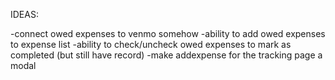 IDEAS:

-connect owed expenses to venmo somehow
-ability to add owed expenses to expense list
-ability to check/uncheck owed expenses to mark as completed (but still have record)
-make addexpense for the tracking page a modal